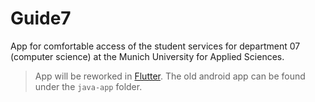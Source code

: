 # Guide7

App for comfortable access of the student services for department 07 (computer science) at the Munich University for Applied Sciences.

> App will be reworked in [Flutter](flutter.io). 
> The old android app can be found under the `java-app` folder.
